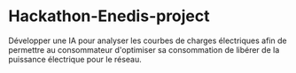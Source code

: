 # Hackathon-Enedis-project
Développer une IA pour analyser les courbes de charges électriques afin de permettre au consommateur d'optimiser sa consommation de libérer de la puissance électrique pour le réseau.
